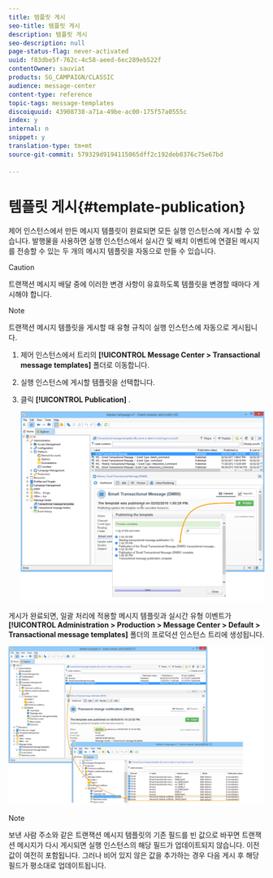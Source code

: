 ```yaml
---
title: 템플릿 게시
seo-title: 템플릿 게시
description: 템플릿 게시
seo-description: null
page-status-flag: never-activated
uuid: f83dbe5f-762c-4c58-aeed-6ec289eb522f
contentOwner: sauviat
products: SG_CAMPAIGN/CLASSIC
audience: message-center
content-type: reference
topic-tags: message-templates
discoiquuid: 43908738-a71a-49be-ac00-175f57a0555c
index: y
internal: n
snippet: y
translation-type: tm+mt
source-git-commit: 579329d9194115065dff2c192deb0376c75e67bd

---
```



# 템플릿 게시{#template-publication}

제어 인스턴스에서 만든 메시지 템플릿이 완료되면 모든 실행 인스턴스에 게시할 수 있습니다. 발행물을 사용하면 실행 인스턴스에서 실시간 및 배치 이벤트에 연결된 메시지를 전송할 수 있는 두 개의 메시지 템플릿을 자동으로 만들 수 있습니다.

>[!CAUTION]
>
>트랜잭션 메시지 배달 중에 이러한 변경 사항이 유효하도록 템플릿을 변경할 때마다 게시해야 합니다.

>[!NOTE]
>
>트랜잭션 메시지 템플릿을 게시할 때 유형 규칙이 실행 인스턴스에 자동으로 게시됩니다.

1. 제어 인스턴스에서 트리의 **[!UICONTROL Message Center > Transactional message templates]** 폴더로 이동합니다.
1. 실행 인스턴스에 게시할 템플릿을 선택합니다.
1. 클릭 **[!UICONTROL Publication]** .

   ![](assets/messagecenter_publish_model_008.png)

게시가 완료되면, 일괄 처리에 적용할 메시지 템플릿과 실시간 유형 이벤트가 **[!UICONTROL Administration > Production > Message Center > Default > Transactional message templates]** 폴더의 프로덕션 인스턴스 트리에 생성됩니다.

![](assets/messagecenter_deployed_model_001.png)

>[!NOTE]
>
>보낸 사람 주소와 같은 트랜잭션 메시지 템플릿의 기존 필드를 빈 값으로 바꾸면 트랜잭션 메시지가 다시 게시되면 실행 인스턴스의 해당 필드가 업데이트되지 않습니다. 이전 값이 여전히 포함됩니다. 그러나 비어 있지 않은 값을 추가하는 경우 다음 게시 후 해당 필드가 평소대로 업데이트됩니다.


